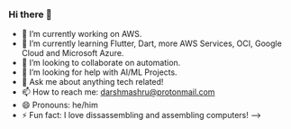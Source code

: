 ### Hi there 👋

<!--
**darshmashru/darshmashru** is a ✨ _special_ ✨ repository because its `README.md` (this file) appears on your GitHub profile.

Here are some ideas to get you started:
-->

- 🔭 I’m currently working on AWS.
- 🌱 I’m currently learning Flutter, Dart, more AWS Services, OCI, Google Cloud and Microsoft Azure.
- 👯 I’m looking to collaborate on automation.
- 🤔 I’m looking for help with AI/ML Projects.
- 💬 Ask me about anything tech related!
- 📫 How to reach me: darshmashru@protonmail.com
- 😄 Pronouns: he/him
- ⚡ Fun fact: I love dissassembling and assembling computers!
-->
